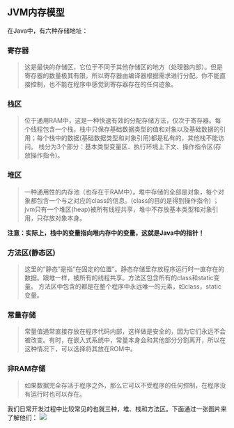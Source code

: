 ## JVM内存模型

在Java中，有六种存储地址：

### 寄存器
>这是最快的存储区，它位于不同于其他存储区的地方（处理器内部）。但是寄存器的数量极其有限，所以寄存器由编译器根据需求进行分配。你不能直接控制，也不能在程序中感觉到寄存器存在的任何迹象。

### 栈区
>位于通用RAM中，这是一种快速有效的分配存储方法，仅次于寄存器。每个线程包含一个栈，栈中只保存基础数据类型的值和对象以及基础数据的引用；每个栈中的数据(基础数据类型和对象引用)都是私有的，其他栈不能访问。 栈分为3个部分：基本类型变量区、执行环境上下文、操作指令区(存放操作指令)。 

### 堆区
>一种通用性的内存池（也存在于RAM中）。堆中存储的全部是对象，每个对象都包含一个与之对应的class的信息。(class的目的是得到操作指令) ；jvm只有一个堆区(heap)被所有线程共享，堆中不存放基本类型和对象引用，只存放对象本身。

**注意：实际上，栈中的变量指向堆内存中的变量，这就是Java中的指针！**

### 方法区(静态区)
>这里的“静态”是指“在固定的位置”。静态存储里存放程序运行时一直存在的数据。跟堆一样，被所有的线程共享。方法区包含所有的class和static变量。 方法区中包含的都是在整个程序中永远唯一的元素，如class，static变量。 

### 常量存储
>常量值通常直接存放在程序代码内部，这样做是安全的，因为它们永远不会被改变。有时，在嵌入式系统中，常量本身会和其他部分分割离开，所以在这种情况下，可以选择将其放在ROM中。


### 非RAM存储
>如果数据完全存活于程序之外，那么它可以不受程序的任何控制，在程序没有运行时也可以存在。

我们日常开发过程中比较常见的也就三种，堆、栈和方法区。下面通过一张图片来了解他们：
![](http://ooaap25kv.bkt.clouddn.com/18-8-8/45764560.jpg)
